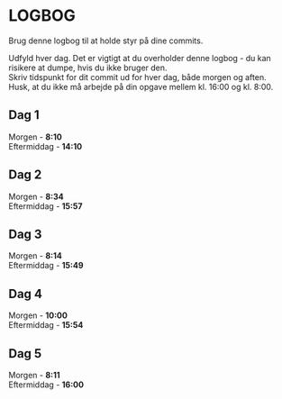 # LOGBOG

Brug denne logbog til at holde styr på dine commits.

Udfyld hver dag. Det er vigtigt at du overholder denne logbog - du kan risikere at dumpe, hvis du ikke bruger den.  
Skriv tidspunkt for dit commit ud for hver dag, både morgen og aften.  
Husk, at du ikke må arbejde på din opgave mellem kl. 16:00 og kl. 8:00.

## Dag 1

Morgen - **8:10**  
Eftermiddag - **14:10**

## Dag 2

Morgen - **8:34**  
Eftermiddag - **15:57**

## Dag 3

Morgen - **8:14**  
Eftermiddag - **15:49**

## Dag 4

Morgen - **10:00**  
Eftermiddag - **15:54**

## Dag 5

Morgen - **8:11**  
Eftermiddag - **16:00**
